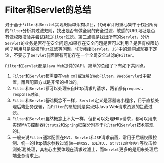 # Filter和Servlet的总结

对于基于`Filter`和`Servlet`实现的简单架构项目，代码审计的重心集中于找出所有的`Filter`分析其过滤规则，找出是否有做全局的安全过滤、敏感的URL地址是否有做权限校验并尝试绕过`Filter`过滤。第二点则是找出所有的`Servlet`，分析`Servlet`的业务是否存在安全问题,如果存在安全问题是否可以利用？是否有权限访问？利用时是否被Filter过滤等问题，切勿看到`Servlet`、`JSP`中的漏洞点就妄下定论，不要忘了`Servlet`前面很有可能存在一个全局安全过滤的`Filter`。

`Filter`和`Servlet`都是`Java Web`提供的API，简单的总结了下有如下共同点。

1. `Filter`和`Servlet`都需要在`web.xml`或`注解`(`@WebFilter`、`@WebServlet`)中配置，而且配置方式是非常的相似的。
2. `Filter`和`Servlet`都可以处理来自Http请求的请求，两者都有`request`、`response`对象。
3. `Filter`和`Servlet`基础概念不一样，`Servlet`定义是容器端小程序，用于直接处理后端业务逻辑，而`Filter`的思想则是实现对Java Web请求资源的拦截过滤。
4. `Filter`和`Servlet`虽然概念上不太一样，但都可以处理Http请求，都可以用来实现MVC控制器(`Struts2`和`Spring`框架分别基于`Filter`和`Servlet`技术实现的)。
5. 一般来说`Filter`通常配置在`MVC`、`Servlet`和`JSP`请求前面，常用于后端权限控制、统一的Http请求参数过滤(`统一的XSS`、`SQL注入`、`Struts2命令执行`等攻击检测处理)处理，其核心主要体现在请求过滤上，而`Servlet`更多的是用来处理后端业务请求上。
